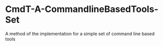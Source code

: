 # CmdT-A-CommandlineBasedTools-Set
A method  of the implementation for a simple set  of command line based tools
